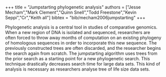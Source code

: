 +++
title =  "Jumpstarting phylogenetic analysis"
authors = ["Jesse Mecham","Mark Clement","Quinn Snell","Todd Freestone","Kevin Seppi","Cr","Keith all"]
bibtex = "bib/mecham2006jumpstarting"
+++

Phylogenetic analysis is a central tool in studies of comparative
genomics. When a new region of DNA is isolated and sequenced, researchers
are often forced to throw away months of computation on an existing
phylogeny of homologous sequences in order to incorporate this new sequence.
The previously constructed trees are often discarded, and the researcher begins
the search again from scratch. The jumpstarting algorithm uses trees from the
prior search as a starting point for a new phylogenetic search. This technique
drastically decreases search time for large data sets. This kind of analysis is
necessary as researchers analyse tree of life size data sets.

